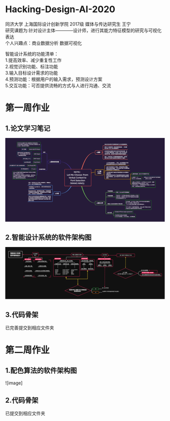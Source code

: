 # Hacking-Design-AI-2020
同济大学 上海国际设计创新学院 2017级 媒体与传达研究生 王宁  
研究课题为:针对设计主体————设计师，进行其能力特征模型的研究与可视化表达  
个人兴趣点：商业数据分析 数据可视化  

智能设计系统的功能清单：   
1.提高效率、减少重复性工作  
2.视觉识别功能、标注功能  
3.输入目标设计需求的功能  
4.预测功能：根据用户的输入需求，预测设计方案  
5.交互功能：可否提供流畅的方式与人进行沟通、交流    

# 第一周作业
## 1.论文学习笔记
![image](https://github.com/lemonxixixi/Hacking-Design-AI-2020/blob/master/Lesson1_Assignment/Paper_Note.png)

## 2.智能设计系统的软件架构图
![image](Lesson1_Assignment/Structure_of_Intelligent_Design.png)
## 3.代码骨架
已完善提交到相应文件夹

# 第二周作业
## 1.配色算法的软件架构图
![image] 
## 2.代码骨架
已提交到相应文件夹
